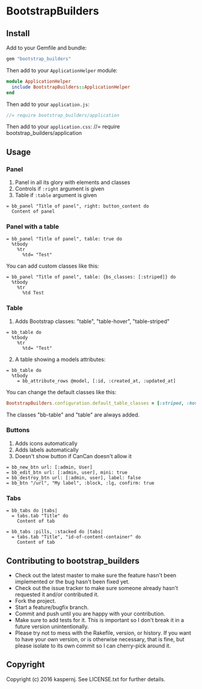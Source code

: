 # BootstrapBuilders

## Install

Add to your Gemfile and bundle:
```ruby
gem "bootstrap_builders"
```

Then add to your `ApplicationHelper` module:
```ruby
module ApplicationHelper
  include BootstrapBuilders::ApplicationHelper
end
```

Then add to your `application.js`:
```javascript
//= require bootstrap_builders/application
```

Then add to your `application.css`:
//= require bootstrap_builders/application

## Usage

### Panel

1. Panel in all its glory with elements and classes
2. Controls if `:right` argument is given
3. Table if `:table` argument is given

```haml
= bb_panel "Title of panel", right: button_content do
  Content of panel
```

### Panel with a table

```haml
= bb_panel "Title of panel", table: true do
  %tbody
    %tr
      %td= "Test"
```

You can add custom classes like this:
```haml
= bb_panel "Title of panel", table: {bs_classes: [:striped]} do
  %tbody
    %tr
      %td Test
```

### Table

1. Adds Bootstrap classes: "table", "table-hover", "table-striped"

```haml
= bb_table do
  %tbody
    %tr
      %td= "Test"
```

2. A table showing a models attributes:

```haml
= bb_table do
  %tbody
    = bb_attribute_rows @model, [:id, :created_at, :updated_at]
```

You can change the default classes like this:
```ruby
BootstrapBuilders.configuration.default_table_classes = [:striped, :hover]
```

The classes "bb-table" and "table" are always added.

### Buttons

1. Adds icons automatically
2. Adds labels automatically
3. Doesn't show button if CanCan doesn't allow it

```haml
= bb_new_btn url: [:admin, User]
= bb_edit_btn url: [:admin, user], mini: true
= bb_destroy_btn url: [:admin, user], label: false
= bb_btn "/url", "My label", :block, :lg, confirm: true
```

### Tabs

```haml
= bb_tabs do |tabs|
  = tabs.tab "Title" do
    Content of tab
```

```haml
= bb_tabs :pills, :stacked do |tabs|
  = tabs.tab "Title", "id-of-content-container" do
    Content of tab
```

## Contributing to bootstrap_builders

* Check out the latest master to make sure the feature hasn't been implemented or the bug hasn't been fixed yet.
* Check out the issue tracker to make sure someone already hasn't requested it and/or contributed it.
* Fork the project.
* Start a feature/bugfix branch.
* Commit and push until you are happy with your contribution.
* Make sure to add tests for it. This is important so I don't break it in a future version unintentionally.
* Please try not to mess with the Rakefile, version, or history. If you want to have your own version, or is otherwise necessary, that is fine, but please isolate to its own commit so I can cherry-pick around it.

## Copyright

Copyright (c) 2016 kaspernj. See LICENSE.txt for
further details.
